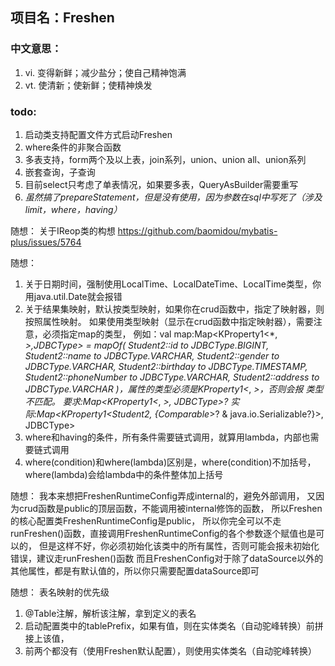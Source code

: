 ## 项目名：Freshen
### 中文意思：
1. vi. 变得新鲜；减少盐分；使自己精神饱满
2. vt. 使清新；使新鲜；使精神焕发

### todo:
1. 启动类支持配置文件方式启动Freshen
2. where条件的非聚合函数
4. 多表支持，form两个及以上表，join系列，union、union all、union系列
5. 嵌套查询，子查询
6. 目前select只考虑了单表情况，如果要多表，QueryAsBuilder需要重写
7. _虽然搞了prepareStatement，但是没有使用，因为参数在sql中写死了（涉及limit，where，having）_

随想：
关于IReop类的构想
https://github.com/baomidou/mybatis-plus/issues/5764

随想：
1. 关于日期时间，强制使用LocalTime、LocalDateTime、LocalTime类型，你用java.util.Date就会报错
2. 关于结果集映射，默认按类型映射，如果你在crud函数中，指定了映射器，则按照属性映射。
   如果使用类型映射（显示在crud函数中指定映射器），需要注意，必须指定map的类型，
   例如：val map:Map<KProperty1<*, *>,JDBCType> = mapOf(
   Student2::id to JDBCType.BIGINT,
   Student2::name to JDBCType.VARCHAR,
   Student2::gender to JDBCType.VARCHAR,
   Student2::birthday to JDBCType.TIMESTAMP,
   Student2::phoneNumber to JDBCType.VARCHAR,
   Student2::address to JDBCType.VARCHAR
   )，属性的类型必须是KProperty1<*, *>，否则会报
   类型不匹配。
   要求:Map<KProperty1<*, *>, JDBCType>?
   实际:Map<KProperty1<Student2, {Comparable*>? & java.io.Serializable?}>, JDBCType>
3. where和having的条件，所有条件需要链式调用，就算用lambda，内部也需要链式调用
9. where(condition)和where(lambda)区别是，where(condition)不加括号，where(lambda)会给lambda中的条件整体加上括号

随想：
我本来想把FreshenRuntimeConfig弄成internal的，避免外部调用，
又因为crud函数是public的顶层函数，不能调用被internal修饰的函数，
所以Freshen的核心配置类FreshenRuntimeConfig是public，
所以你完全可以不走runFreshen()函数，直接调用FreshenRuntimeConfig的各个参数逐个赋值也是可以的，
但是这样不好，你必须初始化该类中的所有属性，否则可能会报未初始化错误，建议走runFreshen()函数
而且FreshenConfig对于除了dataSource以外的其他属性，都是有默认值的，所以你只需要配置dataSource即可

随想：
表名映射的优先级
1. @Table注解，解析该注解，拿到定义的表名
2. 启动配置类中的tablePrefix，如果有值，则在实体类名（自动驼峰转换）前拼接上该值，
3. 前两个都没有（使用Freshen默认配置），则使用实体类名（自动驼峰转换）